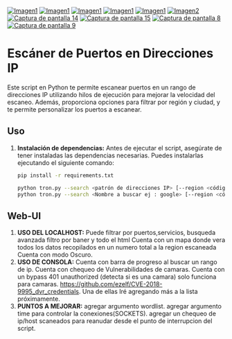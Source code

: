 [![Imagen1](https://i.postimg.cc/jL3ZjGcL/Captura-de-pantalla-10.png)](https://postimg.cc/jL3ZjGc)
[![Imagen1](https://i.postimg.cc/KR80xZn6/Captura-de-pantalla-11.png)](https://postimg.cc/KR80xZn6)
[![Imagen1](https://i.postimg.cc/06Dfcrsw/Captura-de-pantalla-12.png)](https://postimg.cc/06Dfcrsw)
[![Imagen1](https://i.postimg.cc/dhz62rzF/Captura-de-pantalla-13.png)](https://postimg.cc/dhz62rzF)
[![Imagen1](https://i.postimg.cc/9w27mRqm/Captura-de-pantalla-13.png)](https://postimg.cc/9w27mRqm)
[![Imagen2](https://i.postimg.cc/w7NggfQk/Nombre-de-la-imagen.png)](https://postimg.cc/w7NggfQk)
[![Captura de pantalla 14](https://i.postimg.cc/xJQP7YfF/Captura-de-pantalla-14.png)](https://postimg.cc/xJQP7YfF)
[![Captura de pantalla 15](https://i.postimg.cc/G4BzTqgz/Captura-de-pantalla-15.png)](https://postimg.cc/G4BzTqgz)
[![Captura de pantalla 8](https://i.postimg.cc/DmFCpQmy/Captura-de-pantalla-8.png)](https://postimg.cc/DmFCpQmy)
[![Captura de pantalla 9](https://i.postimg.cc/pyZsw9nQ/Captura-de-pantalla-9.png)](https://postimg.cc/pyZsw9nQ)


# Escáner de Puertos en Direcciones IP

Este script en Python te permite escanear puertos en un rango de direcciones IP utilizando hilos de ejecución para mejorar la velocidad del escaneo. Además, proporciona opciones para filtrar por región y ciudad, y te permite personalizar los puertos a escanear.

## Uso

1. **Instalación de dependencias:**
   Antes de ejecutar el script, asegúrate de tener instaladas las dependencias necesarias. Puedes instalarlas ejecutando el siguiente comando:

   ```bash
   pip install -r requirements.txt

   python tron.py --search <patrón de direcciones IP> [--region <código de región>] [--ciudad <nombre de la ciudad>] [--port 80 443 21] [--port 80]
   python tron.py --search <Nombre a buscar ej : google> [--region <código de región>] [--ciudad <nombre de la ciudad>]

## Web-UI

1. **USO DEL LOCALHOST:**
   Puede filtrar por puertos,servicios, busqueda avanzada filtro por baner y todo el html
   Cuenta con un mapa donde vera todos los datos recopilados en un numero total a la region escaneada
   Cuenta con modo Oscuro.
2. **USO DE CONSOLA:**
   Cuenta con barra de progreso al buscar un rango de ip.
   Cuenta con chequeo de Vulnerabilidades de camaras.
   Cuenta con un bypass 401 unauthorized (detecta si es una camara) solo funciona para camaras.
  https://github.com/ezelf/CVE-2018-9995_dvr_credentials. Una de ellas
  Iré agregando más a la lista próximamente.
2. **PUNTOS A MEJORAR:**
   agregar argumento wordlist.
   agregar argumento time para controlar la conexiones(SOCKETS).
   agregar un chequeo de ip/host scaneados para reanudar desde el punto de interrupcion del script.

